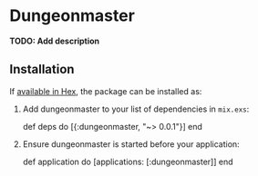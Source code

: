 # Dungeonmaster

**TODO: Add description**

## Installation

If [available in Hex](https://hex.pm/docs/publish), the package can be installed as:

  1. Add dungeonmaster to your list of dependencies in `mix.exs`:

        def deps do
          [{:dungeonmaster, "~> 0.0.1"}]
        end

  2. Ensure dungeonmaster is started before your application:

        def application do
          [applications: [:dungeonmaster]]
        end

